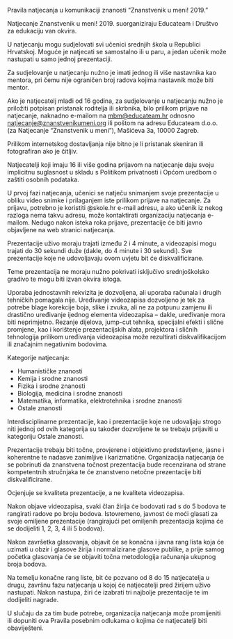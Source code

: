 

Pravila natjecanja u komunikaciji znanosti “Znanstvenik u meni! 2019.”

Natjecanje Znanstvenik u meni! 2019. suorganiziraju Educateam i Društvo za edukaciju van okvira.

U natjecanju mogu sudjelovati svi učenici srednjih škola u Republici Hrvatskoj. Moguće je natjecati se samostalno ili u paru, a jedan učenik može nastupati u samo jednoj prezentaciji.

Za sudjelovanje u natjecanju nužno je imati jednog ili više nastavnika kao mentora, pri čemu nije ograničen broj radova kojima nastavnik može biti mentor.

Ako je natjecatelj mlađi od 16 godina, za sudjelovanje u natjecanju nužno je priložiti potpisan pristanak roditelja ili skrbnika, bilo prilikom prijave na natjecanje, naknadno e-mailom na mbm@educateam.hr odnosno natjecanje@znanstvenikumeni.org ili poštom na adresu Educateam d.o.o. (za Natjecanje “Znanstvenik u meni”), Mašićeva 3a, 10000 Zagreb.

Prilikom internetskog dostavljanja nije bitno je li pristanak skeniran ili fotografiran ako je čitljiv.

Natjecatelji koji imaju 16 ili više godina prijavom na natjecanje daju svoju implicitnu suglasnost u skladu s Politikom privatnosti i Općom uredbom o zaštiti osobnih podataka.

U prvoj fazi natjecanja, učenici se natječu snimanjem svoje prezentacije u obliku video snimke i prilaganjem iste prilikom prijave na natjecanje. Za prijavu, potrebno je koristiti @skole.hr e-mail adresu, a ako učenik iz nekog razloga nema takvu adresu, može kontaktirati organizaciju natjecanja e-mailom. Nedugo nakon isteka roka prijave, prezentacije će biti javno objavljene na web stranici natjecanja.

Prezentacije uživo moraju trajati između 2 i 4 minute, a videozapisi mogu trajati do 30 sekundi duže (dakle, do 4 minute i 30 sekundi). Sve prezentacije koje ne udovoljavaju ovom uvjetu bit će diskvalificirane.

Teme prezentacija ne moraju nužno pokrivati isključivo srednjoškolsko gradivo te mogu biti izvan okvira istoga.

Uporaba jednostavnih rekvizita je dozvoljena, ali uporaba računala i drugih tehničkih pomagala nije. Uređivanje videozapisa dozvoljeno je tek za potrebe blage korekcije boja, slike i zvuka, ali ne za potpunu zamjenu ili drastično uređivanje ijednog elementa videozapisa – dakle, uređivanje mora biti neprimjetno. Rezanje dijelova, jump-cut tehnika, specijalni efekti i slične promjene, kao i korištenje prezentacijskih alata, projektora i sličnih tehnologija prilikom uređivanja videozapisa može rezultirati diskvalifikacijom ili značajnim negativnim bodovima.

Kategorije natjecanja:

-    Humanističke znanosti
-    Kemija i srodne znanosti
-    Fizika i srodne znanosti
-    Biologija, medicina i srodne znanosti
-    Matematika, informatika, elektrotehnika i srodne znanosti
-    Ostale znanosti

Interdisciplinarne prezentacije, kao i prezentacije koje ne udovaljaju strogo niti jednoj od ovih kategorija su također dozvoljene te se trebaju prijaviti u kategoriju Ostale znanosti.

Prezentacije trebaju biti točne, provjerene i objektivno predstavljene, jasne i koherentne te nadasve zanimljive i karizmatične. Organizacija natjecanja će se pobrinuti da znanstvena točnost prezentacija bude recenzirana od strane kompetentnih stručnjaka te će znanstveno netočne prezentacije biti diskvalificirane.

Ocjenjuje se kvaliteta prezentacije, a ne kvaliteta videozapisa.

Nakon objave videozapisa, svaki član žirija će bodovati rad s do 5 bodova te rangirati radove po broju bodova. Istovremeno, javnost će moći glasati za svoje omiljene prezentacije (rangirajući pet omiljenih prezentacija kojima će se dodijeliti 1, 2, 3, 4 ili 5 bodova).

Nakon završetka glasovanja, objavit će se konačna i javna rang lista koja će uzimati u obzir i glasove žirija i normalizirane glasove publike, a prije samog početka glasovanja će se objaviti točna metodologija računanja ukupnog broja bodova.

Na temelju konačne rang liste, bit će pozvano od 8 do 15 natjecatelja u drugu, završnu fazu natjecanja u kojoj će natjecatelji pred žirijem uživo nastupati. Nakon nastupa, žiri će izabrati tri najbolje prezentacije te im dodijeliti nagrade.

U slučaju da za tim bude potrebe, organizacija natjecanja može promijeniti ili dopuniti ova Pravila posebnim odlukama o kojima će natjecatelji biti obaviješteni.
